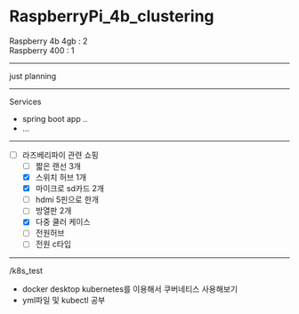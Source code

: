 # RaspberryPi_4b_clustering

Raspberry 4b 4gb : 2  
Raspberry 400 : 1

---

just planning

---
Services
- spring boot app ..
- ...
---


- [ ]  라즈베리파이 관련 쇼핑
    - [ ]  짧은 랜선 3개
    - [x]  스위치 허브 1개
    - [x]  마이크로 sd카드 2개
    - [ ]  hdmi 5핀으로 한개
    - [ ]  방열판 2개
    - [x]  다중 쿨러 케이스
    - [ ]  전원허브
    - [ ]  전원 c타입
---
/k8s_test
- docker desktop kubernetes를 이용해서 쿠버네티스 사용해보기
- yml파일 및 kubectl 공부
